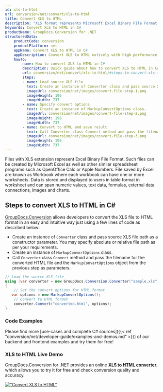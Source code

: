 ```yaml
---
id: xls-to-html
url: conversion/net/convert/xls-to-html
title: Convert XLS to HTML
description: "XLS format represents Microsoft Excel Binary File Format with .xls extension. Learn how to convert XLS to HTML file programmatically in C# language using GroupDocs.Conversion for .NET library."
keywords: Convert XLS to HTML in C#
productName: GroupDocs.Conversion for .NET
structuredData:
    productCode: conversion
    productPlatform: net
    appName: Convert XLS to HTML in C#
    appDescription: Convert XLS to HTML natively with high performance using C# language and server side GroupDocs.Conversion for .NET APIs, without the use of any software like Microsoft or Open Office.
    howTo:
        name: How to convert XLS to HTML in C# 
        description: Quick guide about how to convert XLS to HTML in C# with high performance and accuracy.
        url: conversion/net/convert/xls-to-html/#steps-to-convert-xls-to-html-in-c
        steps:
        - name: Load source XLS file 
          text: Create an instance of Converter class and pass source XLS file path as a constructor parameter. You may specify absolute or relative file path as per your requirements. 
          imageUrl: conversion/net/images/convert-file-step-1.png
          imageHeight: 196
          imageWidth: 737
        - name: Specify convert options 
          text: Create an instance of MarkupConvertOptions class.
          imageUrl: conversion/net/images/convert-file-step-2.png
          imageHeight: 196
          imageWidth: 737
        - name: Convert to HTML and save result 
          text: Call Converter class Convert method and pass the filename for the converted HTML file and the MarkupConvertOptions object from the previous step as parameters.
          imageUrl: conversion/net/images/convert-file-step-3.png
          imageHeight: 196
          imageWidth: 737
---
```


Files with XLS extension represent Excel Binary File Format. Such files can be created by Microsoft Excel as well as other similar spreadsheet programs such as OpenOffice Calc or Apple Numbers. File saved by Excel are known as Workbook where each workbook can have one or more worksheets. Data is stored and displayed to users in table format in worksheet and can span numeric values, text data, formulas, external data connections, images and charts.

## Steps to convert XLS to HTML in C#

[GroupDocs.Conversion](https://products.groupdocs.com/conversion/net) allows developers to convert the XLS file to HTML format in an easy and intuitive way just using a few lines of code as described below:

* Create an instance of `Converter` class and pass source XLS file path as a constructor parameter. You may specify absolute or relative file path as per your requirements. 
* Create an instance of `MarkupConvertOptions` class.
* Call `Converter` class `Convert` method and pass the filename for the converted HTML file and the `MarkupConvertOptions` object from the previous step as parameters.

```csharp
// Load the source XLS file
using (var converter = new GroupDocs.Conversion.Converter("sample.xls"))
{
    // Set the convert options for HTML format
   var options = new MarkupConvertOptions();
    // Convert to HTML format
    converter.Convert("converted.html", options);
}
```

### Code Examples

Please find more [use-cases and complete C# sources]({{< ref "conversion/net/developer-guide/examples-and-demos.md" >}}) of our backend and frontend examples and try them for free!

### XLS to HTML Live Demo

GroupDocs.Conversion for .NET provides an online [**XLS to HTML converter**](https://products.groupdocs.app/conversion/xls-to-html), which allows you to try it for free and check conversion quality and accuracy.

[!["Convert XLS to HTML"](conversion/net/images/convert-to-html/convert-xls-to-html.png)](https://products.groupdocs.app/conversion/xls-to-html)